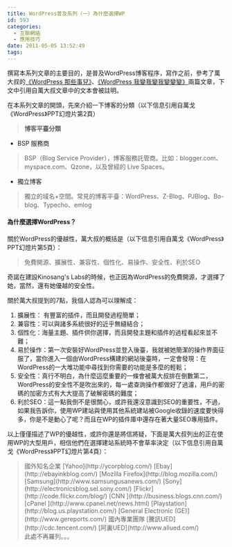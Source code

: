 ```yaml
---
title: WordPress普及系列（一）為什麼選擇WP
id: 593
categories:
  - 互聯網絡
  - 應用技巧
date: 2011-05-05 13:52:49
tags:
---
```


撰寫本系列文章的主要目的，是普及WordPress博客程序，寫作之前，參考了萬大叔的[《WordPress 那些事兒》](http://wange.im/about-wordpress.html)、[《WordPress 我變我變我變變變》](http://wange.im/wordpress-is-not-everything.html)兩篇文章，下文中引用自萬大叔文章中的文本會被註明。

在本系列文章的開頭，先來介紹一下博客的分類（以下信息引用自萬戈《WordPress》PPT幻燈片第2頁）

<!--more-->

> **博客平臺分類**

*   BSP 服務商

> BSP（Blog Service Provider），博客服務託管商。比如：blogger.com、myspace.com、Qzone，以及曾經的 Live Spaces。

*   獨立博客

> 獨立的域名+空間。常見的博客平臺：WordPress、Z-Blog、PJBlog、Bo-blog、Typecho、emlog

#### 為什麼選擇WordPress？

關於WordPress的優越性，萬大叔的概括是（以下信息引用自萬戈《WordPress》PPT幻燈片第5頁）：

> 免費開源、擴展性、兼容性、個性化、易操作、安全性、利於SEO

奇諾在建設Kinosang's Labs的時候，也正因為WordPress的免費開源，才選擇了她，當然，還有她優越的安全性。

關於萬大叔提到的7點，我個人認為可以理解成：

1.  擴展性： 有豐富的插件，而且開發過程簡單；
2.  兼容性：可以與諸多系統很好的近乎無縫結合；
3.  個性化：海量主題、插件供你選擇，而且開發主題和插件的過程看起來並不難；
4.  易於操作：第一次安裝好WordPress並登入後臺，我就被她簡潔的操作界面征服了，當你進入一個由WordPress構建的網站後臺時，一定會發現：在WordPress的一大堆功能中尋找到你需要的功能是多麼的輕鬆；
5.  安全性：真行不明白，為什麼這麼重要的一條會被萬大叔排在倒數第二，WordPress的安全性不是吹出來的，每一處查詢操作都做好了過濾，用戶的密碼的加密方式有大大提高了破解密碼的難度；
6.  利於SEO：這一點我倒不是很關心，或許我還沒意識到SEO的重要性，不過，如果我告訴你，使用WP建站與使用其他系統建站被Google收錄的速度要快得多，你是不是動心了呢？而且在WP的插件庫中還存在著大量SEO專用插件。

以上僅僅描述了WP的優越性，或許你還是將信將疑，下面是萬大叔列出的正在使用WP的大型用戶，相信他們在選擇建站系統時不會草率決定（以下信息引用自萬戈《WordPress》PPT幻燈片第4頁）：

> <div class="O">國外知名企業
> [Yahoo](http://ycorpblog.com/)
> [Ebay](http://ebayinkblog.com/)
> [Mozilla Firefox](http://blog.mozilla.com/)
> [Samsung](http://www.samsungusanews.com/)
> [Sony](http://electronicsblog.sel.sony.com/)
> [Flickr](http://code.flickr.com/blog/)
> [CNN ](http://business.blogs.cnn.com/)
> [cPanel ](http://www.cpanel.net/news.html)
> [Playstation](http://blog.us.playstation.com/)
> [General Electronic (GE)](http://www.gereports.com/)
> 國內專業團隊
> [騰訊UED](http://cdc.tencent.com/)
> [阿裏UED](http://www.aliued.com/)</div>
> <div class="O">此處不再羅列。。。</div>
> <div class="O"></div>